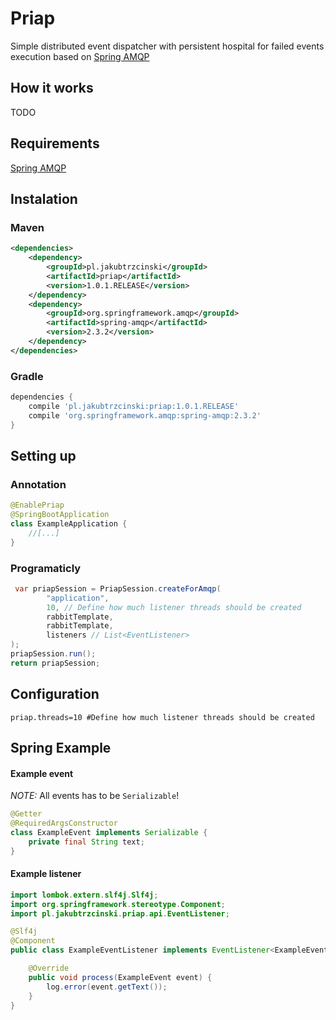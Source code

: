 # Priap

Simple distributed event dispatcher with persistent hospital for failed events execution based on [Spring AMQP](https://github.com/spring-projects/spring-amqp)

## How it works

TODO

## Requirements
[Spring AMQP](https://github.com/spring-projects/spring-amqp)

## Instalation

### Maven 
```xml
<dependencies>
    <dependency>
        <groupId>pl.jakubtrzcinski</groupId>
        <artifactId>priap</artifactId>
        <version>1.0.1.RELEASE</version>
    </dependency>
    <dependency>
        <groupId>org.springframework.amqp</groupId>
        <artifactId>spring-amqp</artifactId>
        <version>2.3.2</version>
    </dependency>
</dependencies>
```

### Gradle
```groovy
dependencies {
    compile 'pl.jakubtrzcinski:priap:1.0.1.RELEASE'
    compile 'org.springframework.amqp:spring-amqp:2.3.2'
}
```

## Setting up

### Annotation

```java
@EnablePriap
@SpringBootApplication
class ExampleApplication {
    //[...]
}
```

### Programaticly

```java
 var priapSession = PriapSession.createForAmqp(
        "application",
        10, // Define how much listener threads should be created
        rabbitTemplate,
        rabbitTemplate,
        listeners // List<EventListener>
);
priapSession.run();
return priapSession;
```
## Configuration

```properties
priap.threads=10 #Define how much listener threads should be created
```
## Spring Example

#### Example event 
_NOTE:_ All events has to be `Serializable`!
```java
@Getter
@RequiredArgsConstructor
class ExampleEvent implements Serializable {
    private final String text;
}
```

#### Example listener
```java
import lombok.extern.slf4j.Slf4j;
import org.springframework.stereotype.Component;
import pl.jakubtrzcinski.priap.api.EventListener;

@Slf4j
@Component
public class ExampleEventListener implements EventListener<ExampleEvent> {

    @Override
    public void process(ExampleEvent event) {
        log.error(event.getText());
    }
}
```
